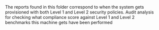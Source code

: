 The reports found in this folder correspond to when the system gets provisioned with both Level 1 and Level 2 security policies. Audit analysis for checking what compliance score against Level 1 and Level 2 benchmarks this machine gets have been performed